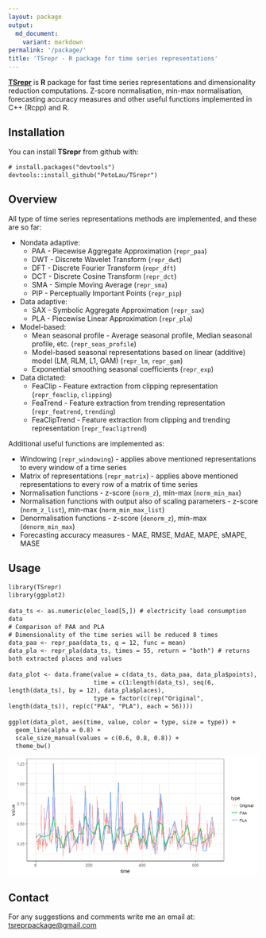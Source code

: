 ```yaml
---
layout: package
output:
  md_document:
    variant: markdown
permalink: '/package/'
title: 'TSrepr - R package for time series representations'
---
```


<!-- README.md is generated from README.Rmd. Please edit that file -->
[**TSrepr**](https://github.com/PetoLau/TSrepr) is **R** package for
fast time series representations and dimensionality reduction
computations. Z-score normalisation, min-max normalisation, forecasting
accuracy measures and other useful functions implemented in C++ (Rcpp)
and R.

Installation
------------

You can install **TSrepr** from github with:

``` {.r}
# install.packages("devtools")
devtools::install_github("PetoLau/TSrepr")
```

Overview
--------

All type of time series representations methods are implemented, and
these are so far:

-   Nondata adaptive:
    -   PAA - Piecewise Aggregate Approximation (`repr_paa`)
    -   DWT - Discrete Wavelet Transform (`repr_dwt`)
    -   DFT - Discrete Fourier Transform (`repr_dft`)
    -   DCT - Discrete Cosine Transform (`repr_dct`)
    -   SMA - Simple Moving Average (`repr_sma`)
    -   PIP - Perceptually Important Points (`repr_pip`)
-   Data adaptive:
    -   SAX - Symbolic Aggregate Approximation (`repr_sax`)
    -   PLA - Piecewise Linear Approximation (`repr_pla`)
-   Model-based:
    -   Mean seasonal profile - Average seasonal profile, Median
        seasonal profile, etc. (`repr_seas_profile`)
    -   Model-based seasonal representations based on linear (additive)
        model (LM, RLM, L1, GAM) (`repr_lm`, `repr_gam`)
    -   Exponential smoothing seasonal coefficients (`repr_exp`)
-   Data dictated:
    -   FeaClip - Feature extraction from clipping representation
        (`repr_feaclip`, `clipping`)
    -   FeaTrend - Feature extraction from trending representation
        (`repr_featrend`, `trending`)
    -   FeaClipTrend - Feature extraction from clipping and trending
        representation (`repr_feacliptrend`)

Additional useful functions are implemented as:

-   Windowing (`repr_windowing`) - applies above mentioned
    representations to every window of a time series
-   Matrix of representations (`repr_matrix`) - applies above mentioned
    representations to every row of a matrix of time series
-   Normalisation functions - z-score (`norm_z`), min-max
    (`norm_min_max`)
-   Normalisation functions with output also of scaling parameters -
    z-score (`norm_z_list`), min-max (`norm_min_max_list`)
-   Denormalisation functions - z-score (`denorm_z`), min-max
    (`denorm_min_max`)
-   Forecasting accuracy measures - MAE, RMSE, MdAE, MAPE, sMAPE, MASE

Usage
-----

``` {.r}
library(TSrepr)
library(ggplot2)

data_ts <- as.numeric(elec_load[5,]) # electricity load consumption data
# Comparison of PAA and PLA
# Dimensionality of the time series will be reduced 8 times
data_paa <- repr_paa(data_ts, q = 12, func = mean)
data_pla <- repr_pla(data_ts, times = 55, return = "both") # returns both extracted places and values

data_plot <- data.frame(value = c(data_ts, data_paa, data_pla$points),
                        time = c(1:length(data_ts), seq(6, length(data_ts), by = 12), data_pla$places),
                        type = factor(c(rep("Original", length(data_ts)), rep(c("PAA", "PLA"), each = 56))))

ggplot(data_plot, aes(time, value, color = type, size = type)) +
  geom_line(alpha = 0.8) +
  scale_size_manual(values = c(0.6, 0.8, 0.8)) +
  theme_bw()
```

![](\images\package-paa_vs_pla-1.png)

Contact
-------

For any suggestions and comments write me an email at:
<tsreprpackage@gmail.com>
